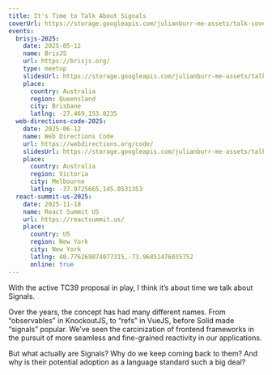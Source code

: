 ```yaml
---
title: It's Time to Talk About Signals
coverUrl: https://storage.googleapis.com/julianburr-me-assets/talk-covers/its-time-to-talk-about-signals.png
events:
  brisjs-2025:
    date: 2025-05-12
    name: BrisJS
    url: https://brisjs.org/
    type: meetup
    slidesUrl: https://storage.googleapis.com/julianburr-me-assets/talk-slides/its-time-to-talk-about-signals--brisjs-2025.pdf
    place:
      country: Australia
      region: Queensland
      city: Brisbane
      latlng: -27.469,153.0235
  web-directions-code-2025:
    date: 2025-06-12
    name: Web Directions Code
    url: https://webdirections.org/code/
    slidesUrl: https://storage.googleapis.com/julianburr-me-assets/talk-slides/its-time-to-talk-about-signals--web-directions-code-2025.pdf
    place:
      country: Australia
      region: Victoria
      city: Melbourne
      latlng: -37.9725665,145.0531353
  react-summit-us-2025:
    date: 2025-11-18
    name: React Summit US
    url: https://reactsummit.us/
    place:
      country: US
      region: New York
      city: New York
      latlng: 40.776269874077315,-73.96851476035752
      online: true
---
```


With the active TC39 proposal in play, I think it’s about time we talk about Signals.

Over the years, the concept has had many different names. From “observables” in KnockoutJS, to “refs” in VueJS, before Solid made “signals” popular. We’ve seen the carcinization of frontend frameworks in the pursuit of more seamless and fine-grained reactivity in our applications.

But what actually are Signals? Why do we keep coming back to them? And why is their potential adoption as a language standard such a big deal?
